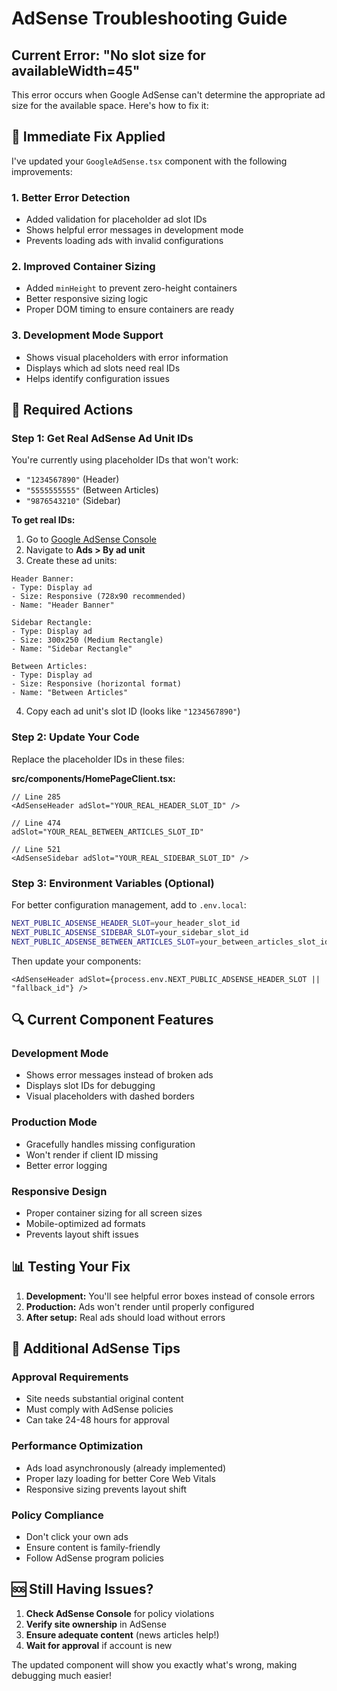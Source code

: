 # AdSense Troubleshooting Guide

## Current Error: "No slot size for availableWidth=45"

This error occurs when Google AdSense can't determine the appropriate ad size for the available space. Here's how to fix it:

## 🔧 Immediate Fix Applied

I've updated your `GoogleAdSense.tsx` component with the following improvements:

### 1. **Better Error Detection**
- Added validation for placeholder ad slot IDs
- Shows helpful error messages in development mode
- Prevents loading ads with invalid configurations

### 2. **Improved Container Sizing** 
- Added `minHeight` to prevent zero-height containers
- Better responsive sizing logic
- Proper DOM timing to ensure containers are ready

### 3. **Development Mode Support**
- Shows visual placeholders with error information
- Displays which ad slots need real IDs
- Helps identify configuration issues

## 🚨 Required Actions

### Step 1: Get Real AdSense Ad Unit IDs

You're currently using placeholder IDs that won't work:
- `"1234567890"` (Header)
- `"5555555555"` (Between Articles) 
- `"9876543210"` (Sidebar)

**To get real IDs:**

1. Go to [Google AdSense Console](https://www.google.com/adsense/)
2. Navigate to **Ads > By ad unit**
3. Create these ad units:

```
Header Banner:
- Type: Display ad
- Size: Responsive (728x90 recommended)
- Name: "Header Banner"

Sidebar Rectangle:
- Type: Display ad  
- Size: 300x250 (Medium Rectangle)
- Name: "Sidebar Rectangle"

Between Articles:
- Type: Display ad
- Size: Responsive (horizontal format)
- Name: "Between Articles"
```

4. Copy each ad unit's slot ID (looks like `"1234567890"`)

### Step 2: Update Your Code

Replace the placeholder IDs in these files:

**src/components/HomePageClient.tsx:**
```tsx
// Line 285
<AdSenseHeader adSlot="YOUR_REAL_HEADER_SLOT_ID" />

// Line 474  
adSlot="YOUR_REAL_BETWEEN_ARTICLES_SLOT_ID"

// Line 521
<AdSenseSidebar adSlot="YOUR_REAL_SIDEBAR_SLOT_ID" />
```

### Step 3: Environment Variables (Optional)

For better configuration management, add to `.env.local`:
```bash
NEXT_PUBLIC_ADSENSE_HEADER_SLOT=your_header_slot_id
NEXT_PUBLIC_ADSENSE_SIDEBAR_SLOT=your_sidebar_slot_id  
NEXT_PUBLIC_ADSENSE_BETWEEN_ARTICLES_SLOT=your_between_articles_slot_id
```

Then update your components:
```tsx
<AdSenseHeader adSlot={process.env.NEXT_PUBLIC_ADSENSE_HEADER_SLOT || "fallback_id"} />
```

## 🔍 Current Component Features

### Development Mode
- Shows error messages instead of broken ads
- Displays slot IDs for debugging
- Visual placeholders with dashed borders

### Production Mode
- Gracefully handles missing configuration
- Won't render if client ID missing
- Better error logging

### Responsive Design
- Proper container sizing for all screen sizes
- Mobile-optimized ad formats
- Prevents layout shift issues

## 📊 Testing Your Fix

1. **Development:** You'll see helpful error boxes instead of console errors
2. **Production:** Ads won't render until properly configured
3. **After setup:** Real ads should load without errors

## 🚀 Additional AdSense Tips

### Approval Requirements
- Site needs substantial original content
- Must comply with AdSense policies  
- Can take 24-48 hours for approval

### Performance Optimization
- Ads load asynchronously (already implemented)
- Proper lazy loading for better Core Web Vitals
- Responsive sizing prevents layout shift

### Policy Compliance
- Don't click your own ads
- Ensure content is family-friendly
- Follow AdSense program policies

## 🆘 Still Having Issues?

1. **Check AdSense Console** for policy violations
2. **Verify site ownership** in AdSense
3. **Ensure adequate content** (news articles help!)
4. **Wait for approval** if account is new

The updated component will show you exactly what's wrong, making debugging much easier!
